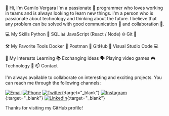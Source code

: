 👋 Hi, I'm Camilo Vergara
I'm a passionate 🚀 programmer who loves working in teams and is always looking to learn new things. I'm a person who is passionate about technology and thinking about the future. I believe that any problem can be solved with good communication 💬 and collaboration 👥.

💻 My Skills
Python 🐍
SQL 📊
JavaScript (React / Node) 🌐
Git 🚀

🛠️ My Favorite Tools
Docker 🐳
Postman 📧
GitHub 🐙
Visual Studio Code 💻

🌟 My Interests
Learning 📚
Exchanging ideas 🗣️
Playing video games 🎮
Technology 🤖
📫 Contact

I'm always available to collaborate on interesting and exciting projects. You can reach me through the following channels:

[![Email](https://i.imgur.com/gYmrYnA.png)](mailto:camilovergarasalas.cvs@gmail.com)
[![Phone](https://i.imgur.com/jmuYRpP.png)](tel:+5493512445233)
[![Twitter](https://i.imgur.com/dZnqpIa.png)](https://twitter.com/MrChrov){:target="_blank"}
[![Instagram](https://i.imgur.com/OaZq3mZ.png)](https://www.instagram.com/camilo_evs/){:target="_blank"}
[![LinkedIn](https://i.imgur.com/Tzj2QG2.png)](https://www.linkedin.com/in/camilo-vs/){:target="_blank"}

Thanks for visiting my GitHub profile!


